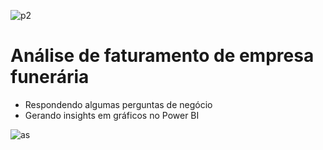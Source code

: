 ![p2](https://user-images.githubusercontent.com/110841289/213193935-6dc5618b-b1a6-466f-88aa-f603d184ff0d.png)
# Análise de faturamento de empresa funerária
* Respondendo algumas perguntas de negócio 
* Gerando insights em gráficos no Power BI


![as](https://user-images.githubusercontent.com/110841289/213193583-dd1ce3d9-c0ad-4e59-a46e-860e8d3e8bc2.png)

